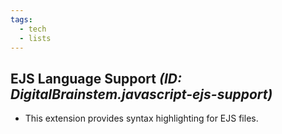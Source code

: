 ```yaml
---
tags:
  - tech
  - lists
---
```

## EJS Language Support *(ID: DigitalBrainstem.javascript-ejs-support)*

- This extension provides syntax highlighting for EJS files.